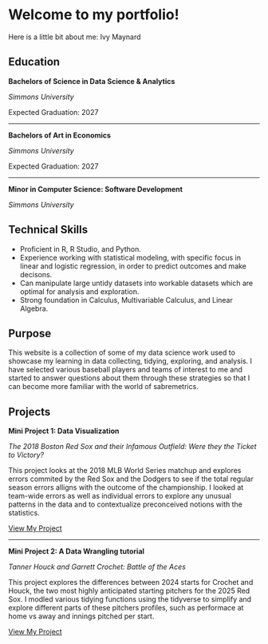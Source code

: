 # Welcome to my portfolio!
Here is a little bit about me: Ivy Maynard

## Education

**Bachelors of Science in Data Science & Analytics**

*Simmons University*

Expected Graduation: 2027

---

**Bachelors of Art in Economics**

*Simmons University*

Expected Graduation: 2027

---

**Minor in Computer Science: Software Development**

*Simmons University*


## Technical Skills
- Proficient in R, R Studio, and Python.
- Experience working with statistical modeling, with specific focus in linear and logistic regression, in order to predict outcomes and make decisons.
- Can manipulate large untidy datasets into workable datasets which are optimal for analysis and exploration.
- Strong foundation in Calculus, Multivariable Calculus, and Linear Algebra.

## Purpose
This website is a collection of some of my data science work used to showcase my learning in data collecting, tidying, exploring, and analysis. I have selected various baseball players and teams of interest to me and started to answer questions about them through these strategies so that I can become more familiar with the world of sabremetrics.

## Projects

**Mini Project 1: Data Visualization**

*The 2018 Boston Red Sox and their Infamous Outfield: Were they the Ticket to Victory?*

This project looks at the 2018 MLB World Series matchup and explores errors commited by the Red Sox and the Dodgers to see if the total regular season errors alligns with the outcome of the championship. I looked at team-wide errors as well as individual errors to explore any unusual patterns in the data and to contextualize preconceived notions with the statistics.

[View My Project](https://ivymaynard.github.io/mini_project1//mini_project1/Mini_Project.html)

---

**Mini Project 2: A Data Wrangling tutorial**

*Tanner Houck and Garrett Crochet: Battle of the Aces*

This project explores the differences between 2024 starts for Crochet and Houck, the two most highly anticipated starting pitchers for the 2025 Red Sox. I modled various tidying functions using the tidyverse to simplify and explore different parts of these pitchers profiles, such as performace at home vs away and innings pitched per start.

[View My Project](https://ivymaynard.github.io/mini_project2//mini_project2/mini_notebook2.html)



